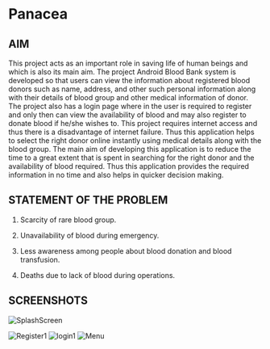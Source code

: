 # Panacea

## AIM
This project acts as an important role in saving life of human beings and which is also its main aim. The project Android Blood Bank system is developed so that users can view the information about registered blood donors such as name, address, and other such personal information along with their details of blood group and other medical information of donor. The project also has a login page where in the user is required to register and only then can view the availability of blood and may also register to donate blood if he/she wishes to. This project requires internet access and thus there is a disadvantage of internet failure. Thus this application helps to select the right donor online instantly using medical details along with the blood group. The main aim of developing this application is to reduce the time to a great extent that is spent in searching for the right donor and the availability of blood required. Thus this application provides the required information in no time and also helps in quicker decision making.

## STATEMENT OF THE PROBLEM 
 
1) Scarcity of rare blood group. 

2) Unavailability of blood during emergency. 

3) Less awareness among people about blood donation and blood transfusion. 

4) Deaths due to lack of blood during operations.

## SCREENSHOTS

![SplashScreen](https://user-images.githubusercontent.com/55443541/122775714-0be85600-d2c8-11eb-8778-d25605038276.jpg)
<!---
![Register](https://user-images.githubusercontent.com/55443541/122775695-068b0b80-d2c8-11eb-96f7-4b51374711c6.jpg)
![Login](https://user-images.githubusercontent.com/55443541/122775717-0d198300-d2c8-11eb-8353-fc7db3c6f2a7.jpg)
--->
![Register1](https://user-images.githubusercontent.com/55443541/124170117-a9136d80-dac4-11eb-9c5e-8b62e065b020.jpg)
![login1](https://user-images.githubusercontent.com/55443541/124170253-d233fe00-dac4-11eb-974d-749c465ee86e.jpg)
![Menu](https://user-images.githubusercontent.com/55443541/124170397-fd1e5200-dac4-11eb-8cb7-c6fc0762ec80.jpg)

